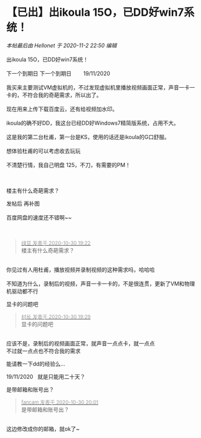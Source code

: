 # 【已出】出ikoula 15O，已DD好win7系统！


<i class="pstatus"> 本帖最后由 Hellonet 于 2020-11-2 22:50 编辑 </i><br />
<br />
出ikoula 15O，已DD好win7系统！<br />
<br />
下一个到期日 下一个到期日&nbsp; &nbsp; &nbsp; &nbsp; 19/11/2020 <br />
<br />
我买来主要测试VM虚拟机的，不过发现虚拟机里播放视频画面正常，声音一卡一卡的，不符合我的奇葩需求，所以出了。<br />
<br />
现在用来上传下载百度云，还有给视频加水印。<br />
<br />
ikoula的确不好DD，我这台已经DD好Windows7精简版系统，占用不大。<br />
<br />
这是我的第二台杜甫，第一台是KS，使用的话还是ikoula的G口舒服。<br />
<br />
想体验杜甫的可以考虑收去玩玩<br />
<br />
不清楚行情，我自己明盘 125，不刀，有需要的PM！<br />
<br />
<img id="aimg_ObPk3" onclick="zoom(this, this.src, 0, 0, 0)" class="zoom" src="https://s1.ax1x.com/2020/10/30/BNk5J1.png" onmouseover="img_onmouseoverfunc(this)" onload="thumbImg(this)" border="0" alt="" /><br />
<img id="aimg_TEPoD" onclick="zoom(this, this.src, 0, 0, 0)" class="zoom" src="https://s1.ax1x.com/2020/10/30/BNkIRx.png" onmouseover="img_onmouseoverfunc(this)" onload="thumbImg(this)" border="0" alt="" /><br />
<br />


楼主有什么奇葩需求？

发帖后 再补图<br />
<br />
百度网盘的速度还不错啊~~<br />
<br />
<br />
<img id="aimg_ZQcoC" onclick="zoom(this, this.src, 0, 0, 0)" class="zoom" src="https://s1.ax1x.com/2020/10/30/BNAvBF.png" onmouseover="img_onmouseoverfunc(this)" onload="thumbImg(this)" border="0" alt="" />

<div class="quote"><blockquote><font size="2"><a href="https://www.hostloc.com/forum.php?mod=redirect&amp;goto=findpost&amp;pid=9376735&amp;ptid=760351" target="_blank"><font color="#999999">绿豆 发表于 2020-10-30 19:22</font></a></font><br />
楼主有什么奇葩需求？</blockquote></div><br />
你见过有人用杜甫，播放视频并录制视频的这种需求吗，哈哈哈<br />
<br />
不知道为什么，录制后的视频，声音一卡一卡的，不是很连贯，更新了VM和物理机驱动都不行

显卡的问题吧

<div class="quote"><blockquote><font size="2"><a href="https://www.hostloc.com/forum.php?mod=redirect&amp;goto=findpost&amp;pid=9376775&amp;ptid=760351" target="_blank"><font color="#999999">村长 发表于 2020-10-30 19:29</font></a></font><br />
显卡的问题吧</blockquote></div><br />
应该不是，录制后的视频画面正常，就声音一点点卡，就一点点<br />
不过就一点点也不符合我的需求

能请教一下dd的经验么…

19/11/2020&nbsp; &nbsp;就是只能用二十天？

是带邮箱和账号出？

<div class="quote"><blockquote><font size="2"><a href="https://www.hostloc.com/forum.php?mod=redirect&amp;goto=findpost&amp;pid=9376995&amp;ptid=760351" target="_blank"><font color="#999999">fancam 发表于 2020-10-30 20:01</font></a></font><br />
是带邮箱和账号出？</blockquote></div><br />
这边修改成你的邮箱，就ok了~

